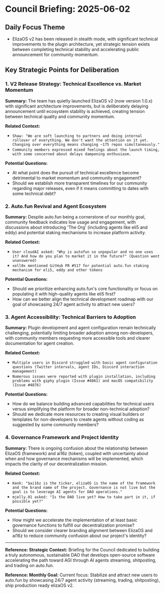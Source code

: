 # Council Briefing: 2025-06-02

## Daily Focus Theme

- ElizaOS v2 has been released in stealth mode, with significant technical improvements to the plugin architecture, yet strategic tension exists between completing technical stability and accelerating public announcement for community momentum.

## Key Strategic Points for Deliberation

### 1. V2 Release Strategy: Technical Excellence vs. Market Momentum

**Summary:** The team has quietly launched ElizaOS v2 (now version 1.0.x) with significant architecture improvements, but is deliberately delaying announcement until ecosystem stability is achieved, creating tension between technical quality and community momentum.

**Related Context:**
- `Shaw: "We are soft launching to partners and doing internal rollover of everything. We don't want the attention on it yet. Changing over everything means changing ~175 repos simultaneously."`
- `Community members expressed mixed feelings about the launch timing, with some concerned about delays dampening enthusiasm.`

**Potential Questions:**
- At what point does the pursuit of technical excellence become detrimental to market momentum and community engagement?
- Should we establish more transparent timelines for our community regarding major releases, even if it means committing to dates with some technical debt?

### 2. Auto.fun Revival and Agent Ecosystem

**Summary:** Despite auto.fun being a cornerstone of our monthly goal, community feedback indicates low usage and engagement, with discussions about introducing 'The Org' (including agents like eli5 and eddy) and potential staking mechanisms to increase platform activity.

**Related Context:**
- `User cloudAI asked: "Why is autofun so unpopular and no one uses it? And how do you plan to market it in the future?" (Question went unanswered)`
- `xell0x mentioned GitHub PR #517 for potential auto.fun staking mechanism for eli5, eddy and other tokens`

**Potential Questions:**
- Should we prioritize enhancing auto.fun's core functionality or focus on populating it with high-quality agents like eli5 first?
- How can we better align the technical development roadmap with our goal of showcasing 24/7 agent activity to attract new users?

### 3. Agent Accessibility: Technical Barriers to Adoption

**Summary:** Plugin development and agent configuration remain technically challenging, potentially limiting broader adoption among non-developers, with community members requesting more accessible tools and clearer documentation for agent creation.

**Related Context:**
- `Multiple users in Discord struggled with basic agent configuration questions (Twitter intervals, agent IDs, Discord interaction management)`
- `Numerous issues were reported with plugin installation, including problems with giphy plugin (Issue #4861) and macOS compatibility (Issue #4876)`

**Potential Questions:**
- How do we balance building advanced capabilities for technical users versus simplifying the platform for broader non-technical adoption?
- Should we dedicate more resources to creating visual builders or templates for non-developers to create agents without coding as suggested by some community members?

### 4. Governance Framework and Project Identity

**Summary:** There is ongoing confusion about the relationship between ElizaOS (framework) and ai16z (token), coupled with uncertainty about when and how governance mechanisms will be implemented, which impacts the clarity of our decentralization mission.

**Related Context:**
- `Kenk: "$ai16z is the ticker, elizaOS is the name of the framework and the brand name of the project. Governance is not live but the goal is to leverage AI agents for DAO operations."`
- `mjelly.01 asked: "Is the DAO live yet? How to take part in it, if possible yet?"`

**Potential Questions:**
- How might we accelerate the implementation of at least basic governance functions to fulfill our decentralization promise?
- Should we consider clearer branding alignment between ElizaOS and ai16z to reduce community confusion about our project's identity?

---
**Reference: Strategic Context:** Briefing for the Council dedicated to building a truly autonomous, sustainable DAO that develops open-source software accelerating the path toward AGI through AI agents streaming, shitposting, and trading on auto.fun.

**Reference: Monthly Goal:** Current focus: Stabilize and attract new users to auto.fun by showcasing 24/7 agent activity (streaming, trading, shitposting), ship production ready elizaOS v2.